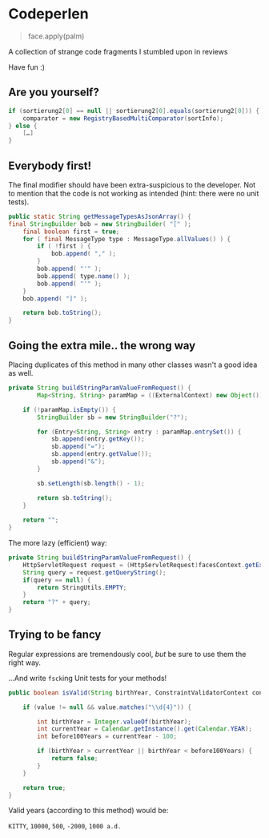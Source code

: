 # Codeperlen

> face.apply(palm)

A collection of strange code fragments I stumbled upon in reviews

Have fun :)

## Are you yourself?

```java
if (sortierung2[0] == null || sortierung2[0].equals(sortierung2[0])) {
	comparator = new RegistryBasedMultiComparator(sortInfo);
} else {
	[…]
}
```


## Everybody first!

The final modifier should have been extra-suspicious to the developer. Not to mention that the code is not working as intended (hint: there were no unit tests).

```java
public static String getMessageTypesAsJsonArray() {
final StringBuilder bob = new StringBuilder( "[" );
	final boolean first = true;
	for ( final MessageType type : MessageType.allValues() ) {
		if ( !first ) {
			bob.append( "," );
		}
		bob.append( "'" );
		bob.append( type.name() );
		bob.append( "'" );
	}
	bob.append( "]" );

	return bob.toString();
}
```


## Going the extra mile.. the wrong way

Placing duplicates of this method in many other classes wasn't a good idea as well.

```java
private String buildStringParamValueFromRequest() {
		Map<String, String> paramMap = ((ExternalContext) new Object()).getRequestParameterMap();

	if (!paramMap.isEmpty()) {
		StringBuilder sb = new StringBuilder("?");

        for (Entry<String, String> entry : paramMap.entrySet()) {
            sb.append(entry.getKey());
            sb.append("=");
            sb.append(entry.getValue());
            sb.append("&");
        }

		sb.setLength(sb.length() - 1);

		return sb.toString();
	}
	
    return "";
}
```

The more lazy (efficient) way:


```java
private String buildStringParamValueFromRequest() {
	HttpServletRequest request = (HttpServletRequest)facesContext.getExternalContext().getRequest();
	String query = request.getQueryString();
	if(query == null) {
		return StringUtils.EMPTY;
	}
	return "?" + query;
}

```


## Trying to be fancy

Regular expressions are tremendously cool, *but* be sure to use them the right way.

...And write `fsck`ing Unit tests for your methods!

```java
public boolean isValid(String birthYear, ConstraintValidatorContext context) {

	if (value != null && value.matches("\\d{4}")) {

		int birthYear = Integer.valueOf(birthYear);
		int currentYear = Calendar.getInstance().get(Calendar.YEAR);
		int before100Years = currentYear - 100;

		if (birthYear > currentYear || birthYear < before100Years) {
			return false;
		}
	}

	return true;
}
```


Valid years (according to this method) would be:

`KITTY`, `10000`, `500`, `-2000`, `1000 a.d.`
